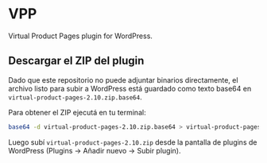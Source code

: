 # VPP

Virtual Product Pages plugin for WordPress.

## Descargar el ZIP del plugin

Dado que este repositorio no puede adjuntar binarios directamente, el archivo listo para subir a WordPress está guardado como texto base64 en `virtual-product-pages-2.10.zip.base64`.

Para obtener el ZIP ejecutá en tu terminal:

```bash
base64 -d virtual-product-pages-2.10.zip.base64 > virtual-product-pages-2.10.zip
```

Luego subí `virtual-product-pages-2.10.zip` desde la pantalla de plugins de WordPress (Plugins → Añadir nuevo → Subir plugin).
